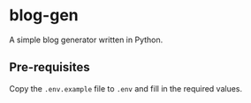 # blog-gen

A simple blog generator written in Python.

## Pre-requisites

Copy the `.env.example` file to `.env` and fill in the required values.
